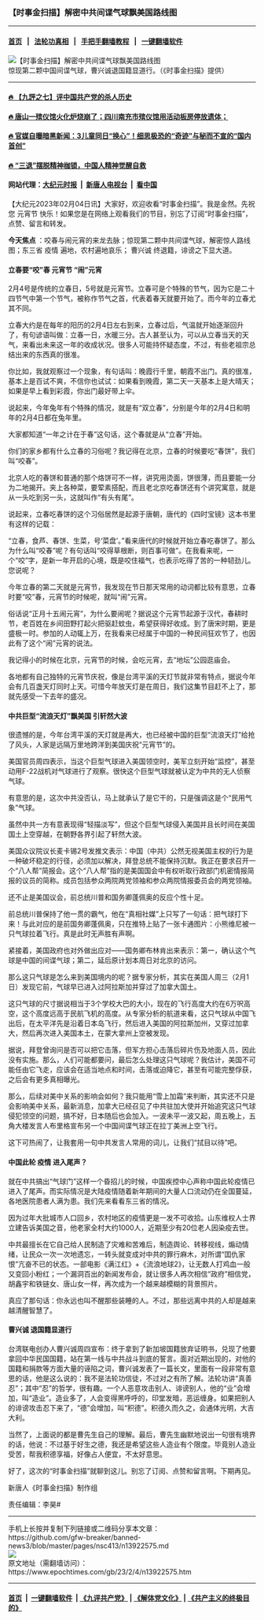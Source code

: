 ### 【时事金扫描】解密中共间谍气球飘美国路线图
------------------------

#### [首页](https://github.com/gfw-breaker/banned-news3/blob/master/README.md) &nbsp;&nbsp;|&nbsp;&nbsp; [法轮功真相](https://github.com/begood0513/basic/blob/master/README.md)  &nbsp;&nbsp;|&nbsp;&nbsp; [手把手翻墙教程](https://github.com/gfw-breaker/guides/wiki)  &nbsp;&nbsp;|&nbsp;&nbsp; [一键翻墙软件](https://github.com/gfw-breaker/nogfw/blob/master/README.md)  



<div><img alt="【时事金扫描】解密中共间谍气球飘美国路线图" class="attachment-djy_600_400 size-djy_600_400 wp-post-image" src="https://i.epochtimes.com/assets/uploads/2023/02/id13922580-e5a1e0a50169ae34046faf76-600x400.jpg"/>
<div class="caption">
 惊现第二颗中国间谍气球，曹兴诚退国籍显道行。（《时事金扫描》提供）
</div></div><hr/>

#### [ 🔥  【九評之七】评中国共产党的杀人历史](http://45.63.98.24:10000/videos/res1/news/../../res/jiuping/index.html?202302050900)

#### [ 🔥  唐山一殡仪馆火化炉烧崩了；四川南充市殡仪馆用活动板房停放遗体；](http://45.63.98.24:10000/videos/res1/news/../../res1/corona/index.html?202302050900)

#### [ 🔥  官媒自曝暗黑新闻：3儿童同日“换心”！细思极恐的“奇迹”与秘而不宣的“国内首创”](http://45.63.98.24:10000/videos/res1/news/../../res/Organs/index.html?202302050900)

#### [ 🔥  “三退”摆脱精神枷锁，中国人精神觉醒自救](http://45.63.98.24:10000/videos/res1/news/../../res1/tui/index.html?202302050900)

#### 网站代理：[大纪元时报](http://45.63.98.24:85/gb/?202302050900) &nbsp;|&nbsp; [新唐人电视台](http://45.63.98.24:8808/gb/?202302050900) &nbsp;|&nbsp; [看中国](http://45.63.98.24:8300/?202302050900)

<div><p>
 【大纪元2023年02月04日讯】大家好，欢迎收看“时事金扫描”。我是金然。先祝您
 <ok href="https://www.epochtimes.com/gb/tag/%E5%85%83%E5%AE%B5%E8%8A%82.html">
  元宵节
 </ok>
 快乐！如果您是在网络上观看我们的节目，别忘了订阅“时事金扫描”，点赞、留言和转发。
</p>
<p>
 <strong>
  今天焦点
 </strong>
 ：咬春与闹元宵的来龙去脉；惊现第二颗中共间谍气球，解密惊人路线图；东三省
 <ok href="https://www.epochtimes.com/gb/tag/%E7%96%AB%E6%83%85.html">
  疫情
 </ok>
 遍地，农村遍地哀乐；
 <ok href="https://www.epochtimes.com/gb/tag/%E6%9B%B9%E5%85%B4%E8%AF%9A.html">
  曹兴诚
 </ok>
 终退籍，诽谤之下显大道。
</p>
<p>
 <center>
 </center>
 <h4>
  立春要“咬”春
  <ok href="https://www.epochtimes.com/gb/tag/%E5%85%83%E5%AE%B5%E8%8A%82.html">
   元宵节
  </ok>
  “闹”元宵
 </h4>
 <p>
  2月4号是传统的立春日，5号就是元宵节。立春可是个特殊的节气，因为它是二十四节气中第一个节气，被称作节气之首，代表着春天就要开始了。而今年的立春尤其不同。
 </p>
 <p>
  立春大约是在每年的阳历的2月4日左右到来，立春过后，气温就开始逐渐回升了，有句谚语叫做：立春一日，水暖三分。古人甚至认为，可以从立春当天的天气，来看出未来这一年的收成状况。很多人可能持怀疑态度，不过，有些老祖宗总结出来的东西真的很准。
 </p>
 <p>
  你比如，我就观察过一个现象，有句话叫：晚霞行千里，朝霞不出门。真的很准，基本上是百试不爽，不信你也试试：如果看到晚霞，第二天一天基本上是大晴天；如果是早上看到彩霞，你出门最好带上伞。
 </p>
 <p>
  说起来，今年兔年有个特殊的情况，就是有“双立春”，分别是今年的2月4日和明年的2月4日都在兔年里。
 </p>
 <p>
  大家都知道“一年之计在于春”这句话，这个春就是从“立春”开始。
 </p>
 <p>
  你们的家乡都有什么立春的习俗呢？我记得在北京，立春的时候要吃“春饼”，我们叫“咬春”。
 </p>
 <p>
  北京人吃的春饼和普通的那个烙饼可不一样，讲究用烫面，饼很薄，而且要能一分为二地揭开。夹上各种菜，要荤素搭配，而且老北京吃春饼还有个讲究寓意，就是从一头吃到另一头，这就叫作“有头有尾”。
 </p>
 <p>
  说起来，立春吃春饼的这个习俗居然是起源于唐朝，唐代的《四时宝镜》这本书里有这样的记载：
 </p>
 <p>
  “立春，食芦、春饼、生菜，号‘菜盘’。”看来唐代的时候就开始立春吃春饼了。那么为什么叫“咬春”呢？有句话叫“咬得草根断，则百事可做”。在我看来呢，一个“咬”字，是新一年开启的心境，既是咬住福气，也表示吃得了苦的一种韧劲儿。您说呢？
 </p>
 <p>
  今年立春的第二天就是元宵节，我发现在节日那天常用的动词都比较有意思，立春时要“咬”春，元宵节的时候呢，就叫“闹”元宵。
 </p>
 <p>
  俗话说“正月十五闹元宵”，为什么要闹呢？据说这个元宵节起源于汉代，春耕时节，老百姓在乡间田野打起火把驱赶蚊虫，希望获得好收成。到了唐宋时期，更是盛极一时。参加的人动辄上万，在我看来已经属于中国的一种民间狂欢节了，也因此有了这个“闹”元宵的说法。
 </p>
 <p>
  我记得小的时候在北京，元宵节的时候，会吃元宵，去“地坛”公园逛庙会。
 </p>
 <p>
  各地都有自己独特的元宵节庆祝，像是台湾平溪的天灯节就非常有特点，据说今年会有几百盏天灯同时上天。可惜今年放天灯是在周日，我们这集节目赶不上了，那就先感受一下去年的盛况。
 </p>
 <h4>
  中共巨型“流浪天灯”飘美国 引轩然大波
 </h4>
 <p>
  很遗憾的是，今年台湾平溪的天灯就是再大，也已经被中国的巨型“流浪天灯”给抢了风头，人家是远隔万里地跨洋到美国庆祝“元宵节”的。
 </p>
 <p>
  美国官员周四表示，当这个巨型气球进入美国领空时，美军立刻开始“监控”，甚至动用F-22战机对气球进行了观察。很快这个巨型气球就被认定为中共的无人侦察气球。
 </p>
 <p>
  有意思的是，这次中共没否认，马上就承认了是它干的，只是强调这是个“民用气象”气球。
 </p>
 <p>
  虽然中共一方有意表现得“轻描淡写”，但这个巨型气球侵入美国并且长时间在美国国土上空穿越，在朝野各界引起了轩然大波。
 </p>
 <p>
  美国众议院议长麦卡锡2号发推文表示：中国（中共）公然无视美国主权的行为是一种破坏稳定的行径，必须加以解决，拜登总统不能保持沉默。我正在要求召开一个“八人帮”简报会。这个“八人帮”指的是美国国会中有权听取行政部门机密情报简报的议员的简称。成员包括参众两院两党领袖和参众两院情报委员会的两党领袖。
 </p>
 <p>
  还不止是美国议会，前总统川普和国务卿蓬佩奥的反应个性十足。
 </p>
 <p>
  前总统川普保持了他一贯的霸气，他在“真相社媒”上只写了一句话：把气球打下来！与此对应的是前国务卿蓬佩奥，只在推特上贴了一张卡通图片：小熊维尼被一只气球拉着飞行。真是此时无声胜有声啊。
 </p>
 <p>
  紧接着，美国政府也对外做出应对——国务卿布林肯出来表示：第一，确认这个气球是中国的间谍气球；第二，延后原计划本周日对北京的访问。
 </p>
 <p>
  那么这只气球是怎么来到美国境内的呢？据专家分析，其实在美国人周三（2月1日）发现它前，气球早已进入过阿拉斯加并穿过了加拿大国土。
 </p>
 <p>
  这只气球的尺寸据说相当于3个学校大巴的大小，现在的飞行高度大约在6万呎高空，这个高度远高于民航飞机的高度。从专家分析的航道来看，这只气球从中国飞出后，在太平洋先是沿着日本岛飞行，然后进入美国的阿拉斯加州，又穿过加拿大，然后再次进入美国本土，在蒙大拿州上空被发现。
 </p>
 <p>
  据说，拜登曾询问是否可以把它击落，但军方担心击落后碎片伤及地面人员，因此没有实施。那么，人们可能都要问，最后怎么处理这只气球呢？我估计，美国不可能任由它飞走，应该会在适当地点和时间，击落或迫降它，甚至有可能完整俘获，之后会有更多真相曝光。
 </p>
 <p>
  那么，后续对美中关系的影响会如何？我只能用“雪上加霜”来判断，其实还不只是会影响美中关系，最新消息，加拿大已经召见了中共驻加大使并开始追究这只气球侵犯领空的问题，搞不好，日本随后也会加入。一波未平一波又起，周五晚上，五角大楼发言人布里格宣布另一个中国间谍气球正在拉丁美洲上空飞行。
 </p>
 <p>
  这下可热闹了，让我套用一句中共发言人常用的词儿，让我们“拭目以待”吧。
 </p>
 <h4>
  中国此轮
  <ok href="https://www.epochtimes.com/gb/tag/%E7%96%AB%E6%83%85.html">
   疫情
  </ok>
  进入尾声？
 </h4>
 <p>
  就在中共搞出“气球门”这样一个昏招儿的时候，中国疾控中心声称中国此轮疫情已进入了尾声。而实际情况是大陆疫情随着新年期间的大量人口流动仍在全国蔓延，各地医院患者人满为患。我们先来看看东三省的情况。
 </p>
 <p>
  因为过年大批城市人口回乡，农村地区的疫情更是一发不可收拾。山东维权人士界立建告诉美国之音，他老家全村大约1000人，近期至少有20位老人因染疫去世。
 </p>
 <p>
  中共最擅长在它自己给人民制造了灾难和苦难后，制造舆论、转移视线，煽动情绪，让民众一次一次地遗忘，一转头就变成对中共的罪行麻木，对所谓“囯仇家恨”亢奋不已的状态。一部电影《满江红》+《流浪地球2》，让无数人打鸡血一般又变回小粉红；一个漏洞百出的新闻发布会，就让很多人再次相信“政府”相信党，胡鑫宇和铁链女、唐山女一样，再次成为一个越来越模糊的背景照片。
 </p>
 <p>
  真应了那句话：你永远也叫不醒那些装睡的人。不过，那些远离中共的人却是越来越清醒智慧了。
 </p>
 <h4>
  <ok href="https://www.epochtimes.com/gb/tag/%E6%9B%B9%E5%85%B4%E8%AF%9A.html">
   曹兴诚
  </ok>
  退国籍显道行
 </h4>
 <p>
  台湾联电创办人曹兴诚周四宣布：终于拿到了新加坡国籍放弃证明书，兑现了他要拿回中华民国国籍，站在第一线与中共战斗到底的誓言。面对近期出现的，对他的国籍和捐款等方面大量的诬陷之词，曹兴诚发表了一篇长文，里面有一段非常有意思的话，他是这么说的：我不是法轮功信徒，不过对之有所了解。法轮功讲“真善忍”；其中“忍”的哲学，很有趣。一个人恶意攻击别人、诽谤别人，他的“业”会增加，叫“造业”。造业多了，人会变得黑呼呼的，印堂发暗，恶运缠身。如果把别人的诽谤攻击忍下来了，“德”会增加，叫“积德”。积德久而久之，会通体光明，大吉大利。
 </p>
 <p>
  当然了，上面说的都是曹先生自己的理解。最后，曹先生幽默地说出一句很有境界的话，他说：不过基于好生之德，我还是希望这些人造业有个限度。毕竟别人造业受苦，帮我积德享福，好像占人便宜，不太好意思。
 </p>
 <p>
  好了，这次的“时事金扫描”就聊到这儿。别忘了订阅、点赞和留言啊。下期再见。
 </p>
 <p>
  新唐人《时事金扫描》制作组
 </p>
 <p>
  责任编辑：李昊#
 </p>
</p></div>
<hr/>
手机上长按并复制下列链接或二维码分享本文章：<br/>
https://github.com/gfw-breaker/banned-news3/blob/master/pages/nsc413/n13922575.md <br/>
<a href='https://github.com/gfw-breaker/banned-news3/blob/master/pages/nsc413/n13922575.md'><img src='https://github.com/gfw-breaker/banned-news3/blob/master/pages/nsc413/n13922575.md.png'/></a> <br/>
原文地址（需翻墙访问）：https://www.epochtimes.com/gb/23/2/4/n13922575.htm


------------------------
#### [首页](https://github.com/gfw-breaker/banned-news3/blob/master/README.md) &nbsp;|&nbsp; [一键翻墙软件](https://github.com/gfw-breaker/nogfw/blob/master/README.md) &nbsp;| [《九评共产党》](https://github.com/gfw-breaker/9ping.md/blob/master/README.md#九评之一评共产党是什么) | [《解体党文化》](https://github.com/gfw-breaker/jtdwh.md/blob/master/README.md) | [《共产主义的终极目的》](https://github.com/gfw-breaker/gczydzjmd.md/blob/master/README.md)


<img src='http://gfw-breaker.win/banned-news3/pages/nsc413/n13922575.md' width='0px' height='0px'/>